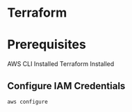 # Terraform

# Prerequisites
AWS CLI Installed 
Terraform Installed

## Configure IAM Credentials


```sh
aws configure
